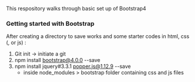
This respository walks through basic set up of Bootstrap4

### Getting started with Bootstrap

After creating a directory to save works and some starter codes in html, css (, or js) :

1. Git init -> initiate a git
2. npm install bootstrap@4.0.0 --save 
3. npm install jquery#3.3.1 popper.js@1.12.9 --save
    - inside node_modules > bootstrap folder containing css and js files